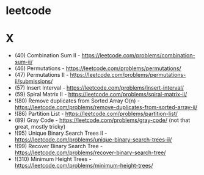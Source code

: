 # leetcode

X
=

* (40) Combination Sum II - https://leetcode.com/problems/combination-sum-ii/
* (46) Permutations - https://leetcode.com/problems/permutations/
* (47) Permutations II - https://leetcode.com/problems/permutations-ii/submissions/
* (57) Insert Interval - https://leetcode.com/problems/insert-interval/
* (59) Spiral Matrix II - https://leetcode.com/problems/spiral-matrix-ii/
* !(80) Remove duplicates from Sorted Array O(n) - https://leetcode.com/problems/remove-duplicates-from-sorted-array-ii/
* !(86) Partition List - https://leetcode.com/problems/partition-list/
* (89) Gray Code - https://leetcode.com/problems/gray-code/ (not that great, mostly tricky)
* !(95) Unique Binary Search Trees II - https://leetcode.com/problems/unique-binary-search-trees-ii/
* !(99) Recover Binary Search Tree - https://leetcode.com/problems/recover-binary-search-tree/
* !(310) Minimum Height Trees - https://leetcode.com/problems/minimum-height-trees/
